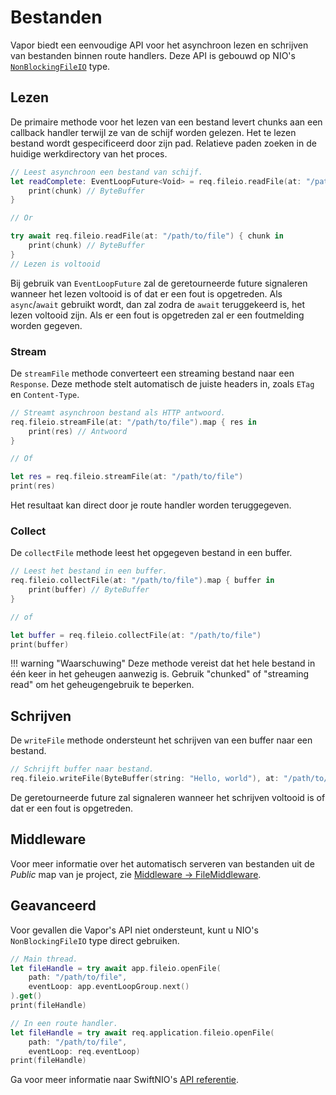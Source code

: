 # Bestanden

Vapor biedt een eenvoudige API voor het asynchroon lezen en schrijven van bestanden binnen route handlers. Deze API is gebouwd op NIO's [`NonBlockingFileIO`](https://apple.github.io/swift-nio/docs/current/NIOPosix/Structs/NonBlockingFileIO.html) type.

## Lezen

De primaire methode voor het lezen van een bestand levert chunks aan een callback handler terwijl ze van de schijf worden gelezen. Het te lezen bestand wordt gespecificeerd door zijn pad. Relatieve paden zoeken in de huidige werkdirectory van het proces.

```swift
// Leest asynchroon een bestand van schijf.
let readComplete: EventLoopFuture<Void> = req.fileio.readFile(at: "/path/to/file") { chunk in
    print(chunk) // ByteBuffer
}

// Or

try await req.fileio.readFile(at: "/path/to/file") { chunk in
    print(chunk) // ByteBuffer
}
// Lezen is voltooid
```

Bij gebruik van `EventLoopFuture` zal de geretourneerde future signaleren wanneer het lezen voltooid is of dat er een fout is opgetreden. Als `async`/`await` gebruikt wordt, dan zal zodra de `await` teruggekeerd is, het lezen voltooid zijn. Als er een fout is opgetreden zal er een foutmelding worden gegeven.

### Stream

De `streamFile` methode converteert een streaming bestand naar een `Response`. Deze methode stelt automatisch de juiste headers in, zoals `ETag` en `Content-Type`.

```swift
// Streamt asynchroon bestand als HTTP antwoord.
req.fileio.streamFile(at: "/path/to/file").map { res in
    print(res) // Antwoord
}

// Of

let res = req.fileio.streamFile(at: "/path/to/file")
print(res)

```

Het resultaat kan direct door je route handler worden teruggegeven. 

### Collect 

De `collectFile` methode leest het opgegeven bestand in een buffer.

```swift
// Leest het bestand in een buffer.
req.fileio.collectFile(at: "/path/to/file").map { buffer in 
    print(buffer) // ByteBuffer
}

// of

let buffer = req.fileio.collectFile(at: "/path/to/file")
print(buffer)
```

!!! warning "Waarschuwing"
    Deze methode vereist dat het hele bestand in één keer in het geheugen aanwezig is. Gebruik "chunked" of "streaming read" om het geheugengebruik te beperken.

## Schrijven

De `writeFile` methode ondersteunt het schrijven van een buffer naar een bestand.

```swift
// Schrijft buffer naar bestand.
req.fileio.writeFile(ByteBuffer(string: "Hello, world"), at: "/path/to/file")
```

De geretourneerde future zal signaleren wanneer het schrijven voltooid is of dat er een fout is opgetreden.

## Middleware

Voor meer informatie over het automatisch serveren van bestanden uit de _Public_ map van je project, zie [Middleware &rarr; FileMiddleware](middleware.md#file-middleware).

## Geavanceerd

Voor gevallen die Vapor's API niet ondersteunt, kunt u NIO's `NonBlockingFileIO` type direct gebruiken. 

```swift
// Main thread.
let fileHandle = try await app.fileio.openFile(
    path: "/path/to/file", 
    eventLoop: app.eventLoopGroup.next()
).get()
print(fileHandle)

// In een route handler.
let fileHandle = try await req.application.fileio.openFile(
    path: "/path/to/file", 
    eventLoop: req.eventLoop)
print(fileHandle)
```

Ga voor meer informatie naar SwiftNIO's [API referentie](https://apple.github.io/swift-nio/docs/current/NIOPosix/Structs/NonBlockingFileIO.html).
